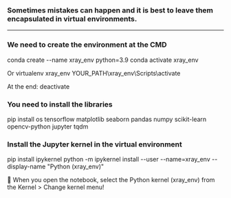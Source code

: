 ### Sometimes mistakes can happen and it is best to leave them encapsulated in virtual environments.
________________________________________
### We need to create the environment at the CMD
conda create --name xray_env python=3.9
conda activate xray_env

Or 
virtualenv xray_env 
YOUR_PATH\xray_env\Scripts\activate

At the end: deactivate

### You need to install the libraries
pip install os tensorflow matplotlib seaborn pandas numpy scikit-learn opencv-python jupyter tqdm

### Install the Jupyter kernel in the virtual environment
pip install ipykernel
python -m ipykernel install --user --name=xray_env --display-name "Python (xray_env)"

📌
When you open the notebook, select the Python kernel (xray_env) from the Kernel > Change kernel menu!
